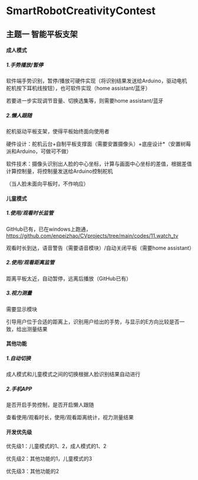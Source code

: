 # SmartRobotCreativityContest
## 主题一 智能平板支架

#### 成人模式

##### 1.手势播放/暂停

软件端手势识别，暂停/播放可硬件实现（将识别结果发送给Arduino，驱动电机舵机按下耳机线按钮），也可软件实现（home assistant/蓝牙）

若要进一步实现调节音量、切换选集等，则需要home assistant/蓝牙



##### 2.懒人跟随

舵机驱动平板支架，使得平板始终面向使用者

硬件设计：舵机云台+自制平板支撑面（需要安置摄像头）+底座设计*（安置树莓派和Arduino，可做可不做）

软件技术：摄像头识别出人脸的中心坐标，计算与画面中心坐标的差值，根据差值计算控制量，将控制量发送给Arduino控制舵机

（当人脸未面向平板时，不作响应）



#### 儿童模式

##### 1.使用/观看时长监管

GitHub已有，已在windows上跑通，https://github.com/enpeizhao/CVprojects/tree/main/codes/11.watch_tv

观看时长到达，语音警告（需要语音模块）/自动关闭平板（需要home assistant）



##### 2.使用/观看距离监管

距离平板太近，自动暂停，远离后播放（GitHub已有）



##### 3.视力测量

需要显示模块

引导用户位于合适的距离上，识别用户给出的手势，与显示的E方向比较是否一致，给出测量结果



#### 其他功能

##### 1.自动切换

成人模式和儿童模式之间的切换根据人脸识别结果自动进行



##### 2.手机APP

是否开启手势控制，是否开启懒人跟随

查看使用/观看时长，使用/观看距离统计，视力测量结果



#### 开发优先级

优先级1：儿童模式的1、2，成人模式的1、2

优先级2：其他功能的1，儿童模式的3

优先级3：其他功能的2


